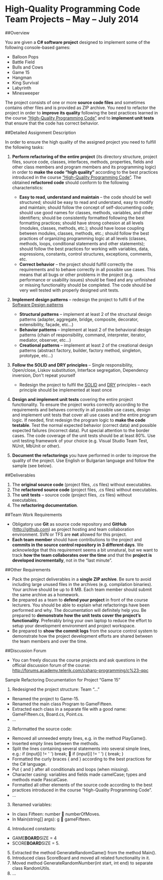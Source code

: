 # High-Quality Programming Code <br/>Team Projects – May – July 2014

##Overview

You are given a **C# software project** designed to implement some of the following console-based games:
* Balloon Pops
* Battle Field
* Bulls and Cows
* Game 15
* Hangman
* King Survival
* Labyrinth
* Minesweeper 

The project consists of one or more **source code files** and sometimes contains other files and is provided as ZIP archive. You need to refactor the project in order to **improve its quality** following the best practices learned in the course [“High-Quality Programming Code”](http://telerikacademy.com/Courses/Courses/Details/174) and to **implement unit tests** that ensure that the code has correct behavior.

##Detailed Assignment Description

In order to ensure the high quality of the assigned project you need to fulfill the following tasks: 

1. **Perform refactoring of the entire project** (its directory structure, project files, source code, classes, interfaces, methods, properties, fields and other class members and program members and its programming logic) in order to **make the code “high quality”** according to the best practices introduced in the course [“High-Quality Programming Code”](http://telerikacademy.com/Courses/Courses/Details/174). The obtained **refactored code** should conform to the following characteristics:
    * **Easy to read, understand and maintain** – the code should be well structured; should be easy to read and understand, easy to modify and maintain; should follow the concept of self-documenting code; should use good names for classes, methods, variables, and other identifiers; should be consistently formatted following the best formatting practices; should have strong cohesion at all levels (modules, classes, methods, etc.); should have loose coupling between modules, classes, methods, etc.; should follow the best practices of organizing programming logic at all levels (classes, methods, loops, conditional statements and other statements); should follow the best practices for working with variables, data, expressions, constants, control structures, exceptions, comments, etc.
    * **Correct behavior** – the project should fulfill correctly the requirements and to behave correctly in all possible use cases. This means that all bugs or other problems in the project (e.g. performance or usability issues) should be fixed and any unfinished or missing functionality should be completed. The code should be very well tested with properly designed unit tests.

2. **Implement design patterns** – redesign the project to fulfil 6 of the [Software Design patterns](http://en.wikipedia.org/wiki/Software_design_pattern)
    * **Structural patterns** – implement at least 2 of the structural design patterns (adapter, aggregate, bridge, composite, decorator, extensibility, façade, etc…)
    * **Behavior patterns** – implement at least 2 of the behavioral design patterns (chain of responsibility, command, interpreter, iterator, mediator, observer, etc…)
    * **Creational patterns** – implement at least 2 of the creational design patterns (abstract factory,
builder, factory method, singleton, prototype, etc…)
3. **Follow the SOLID and DRY principles** – Single responsibility, Open/close, Liskov substitution,
Interface segregation, Dependency inversion, Don't repeat yourself
    * Redesign the project to fulfil the [SOLID](http://en.wikipedia.org/wiki/Solid) and [DRY](http://en.wikipedia.org/wiki/Don't_repeat_yourself) principles – each principle should be implemented
at least once
4. **Design and implement unit tests** covering the entire project functionality. To ensure the project
works correctly according to the requirements and behaves correctly in all possible use cases, design
and implement unit tests that cover all use cases and the entire program logic. If needed, first
redesign the program logic to **make the code testable**. Test the normal expected behavior (correct
data) and possible expected failures (incorrect data). Put special attention to the border cases. The
code coverage of the unit tests should be at least 80%. Use unit testing framework of your choice
(e.g. Visual Studio Team Test, NUnit, MbUnit or other).
5. **Document the refactorings** you have performed in order to improve the quality of the project. Use
English or Bulgarian language and follow the sample (see below).

##Deliverables
1. The **original source code** (project files, .cs files) without executables.
2. The **refactored source code** (project files, .cs files) without executables.
3. The **unit tests** – source code (project files, .cs files) without executables.
4. The **refactoring documentation**.

##Team Work Requirements
* Obligatory use **Git** as source code repository and **GitHub** (http://github.com) as project hosting and
team collaboration environment. SVN or TFS are **not** allowed for this project.
* **Each team member** should have contributions to the project and **commits in the source control
repository in 3 different days**. We acknowledge that this requirement seems a bit unnatural, but
we want to track **how the team collaborates over the time** and that the **project is developed
incrementally**, not in the “last minute”.

##Other Requirements
* Pack the project deliverables in a **single ZIP archive**. Be sure to avoid including large unused files in
the archives (e.g. compilation binaries). Your archive should be up to 8 MB. Each team member
should submit the same archive as a homework.
* Be prepared as a team to **defend your project** in front of the course lecturers. You should be able
to explain what refactorings have been performed and why. The documentation will definitely help
you. Be prepared to **demonstrate how the unit tests cover the project’s functionality**. Preferably
bring your own laptop to reduce the effort to setup your development environment and project
workspace.
* Be prepared to **show the commit logs** from the source control system to demonstrate how the
project development efforts are shared between the team members and over the time.

##Discussion Forum
* You can freely discuss the course projects and ask questions in the official discussion forum of the course: http://forums.academy.telerik.com/csharp-programming/c%23-qpc

Sample Refactoring Documentation for Project “Game 15”
1. Redesigned the project structure: Team “…”
* Renamed the project to Game-15.
* Renamed the main class Program to GameFifteen.
* Extracted each class in a separate file with a good name: GameFifteen.cs, Board.cs, Point.cs.
* …
2. Reformatted the source code:
* Removed all unneeded empty lines, e.g. in the method PlayGame().
* Inserted empty lines between the methods.
* Split the lines containing several statements into several simple lines, e.g.:
if (input[i] != ' ') break;

if (input[i] != ' ')
{
break;
}
* Formatted the curly braces { and } according to the best practices for the C# language.
* Put { and } after all conditionals and loops (when missing).
* Character casing: variables and fields made camelCase; types and methods made PascalCase.
* Formatted all other elements of the source code according to the best practices introduced in the course “High-Quality Programming Code”.
* …
3. Renamed variables:
* In class Fifteen: number  numberOfMoves.
* In Main(string[] args): g  gameFifteen.
4. Introduced constants:
* GAME**BOARD**SIZE = 4
* SCORE**BOARD**SIZE = 5.
5. Extracted the method GenerateRandomGame() from the method Main().
6. Introduced class ScoreBoard and moved all related functionality in it.
7. Moved method GenerateRandomNumber(int start, int end) to separate class RandomUtils.
8. …

